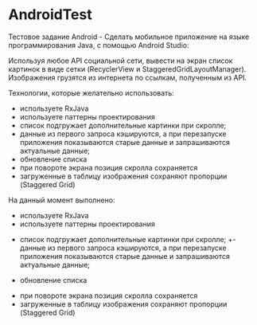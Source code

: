 # AndroidTest
Тестовое задание Android -
  Сделать мобильное приложение на языке программирования Java, с помощью Android Studio:
 
  Используя любое API социальной сети, вывести на экран список картинок в виде сетки (RecyclerView и StaggeredGridLayoutManager). Изображения грузятся из интернета по ссылкам, полученным из API.
 
Технологии, которые желательно использовать:
- используете RxJava
- используете паттерны проектирования
- список подгружает дополнительные картинки при скролле;
- данные из первого запроса кэшируются, а при перезапуске приложения показываются старые данные и запрашиваются актуальные данные;
- обновление списка
- при повороте экрана позиция скролла сохраняется
- загруженные в таблицу изображения сохраняют пропорции (Staggered Grid)

На данный момент выполнено:
- используете RxJava
- используете паттерны проектирования
+ список подгружает дополнительные картинки при скролле;
+- данные из первого запроса кэшируются, а при перезапуске приложения показываются старые данные и запрашиваются актуальные данные;
- обновление списка
+ при повороте экрана позиция скролла сохраняется
+ загруженные в таблицу изображения сохраняют пропорции (Staggered Grid)
